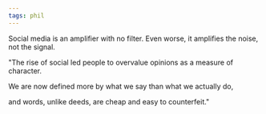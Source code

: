 ```yaml
---
tags: phil
---
```



Social media is an amplifier with no filter. Even worse, it amplifies the noise, not the signal.

"The rise of social led people to overvalue opinions as a measure of character. 

We are now defined more by what we say than what we actually do, 

and words, unlike deeds, are cheap and easy to counterfeit."